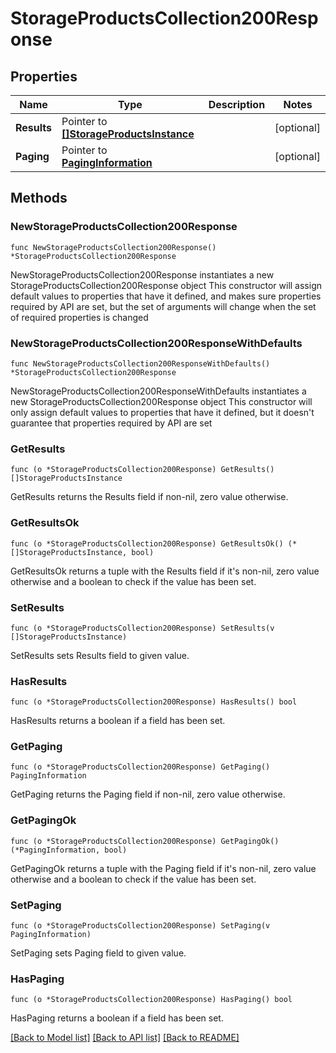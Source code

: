 # StorageProductsCollection200Response

## Properties

Name | Type | Description | Notes
------------ | ------------- | ------------- | -------------
**Results** | Pointer to [**[]StorageProductsInstance**](StorageProductsInstance.md) |  | [optional] 
**Paging** | Pointer to [**PagingInformation**](PagingInformation.md) |  | [optional] 

## Methods

### NewStorageProductsCollection200Response

`func NewStorageProductsCollection200Response() *StorageProductsCollection200Response`

NewStorageProductsCollection200Response instantiates a new StorageProductsCollection200Response object
This constructor will assign default values to properties that have it defined,
and makes sure properties required by API are set, but the set of arguments
will change when the set of required properties is changed

### NewStorageProductsCollection200ResponseWithDefaults

`func NewStorageProductsCollection200ResponseWithDefaults() *StorageProductsCollection200Response`

NewStorageProductsCollection200ResponseWithDefaults instantiates a new StorageProductsCollection200Response object
This constructor will only assign default values to properties that have it defined,
but it doesn't guarantee that properties required by API are set

### GetResults

`func (o *StorageProductsCollection200Response) GetResults() []StorageProductsInstance`

GetResults returns the Results field if non-nil, zero value otherwise.

### GetResultsOk

`func (o *StorageProductsCollection200Response) GetResultsOk() (*[]StorageProductsInstance, bool)`

GetResultsOk returns a tuple with the Results field if it's non-nil, zero value otherwise
and a boolean to check if the value has been set.

### SetResults

`func (o *StorageProductsCollection200Response) SetResults(v []StorageProductsInstance)`

SetResults sets Results field to given value.

### HasResults

`func (o *StorageProductsCollection200Response) HasResults() bool`

HasResults returns a boolean if a field has been set.

### GetPaging

`func (o *StorageProductsCollection200Response) GetPaging() PagingInformation`

GetPaging returns the Paging field if non-nil, zero value otherwise.

### GetPagingOk

`func (o *StorageProductsCollection200Response) GetPagingOk() (*PagingInformation, bool)`

GetPagingOk returns a tuple with the Paging field if it's non-nil, zero value otherwise
and a boolean to check if the value has been set.

### SetPaging

`func (o *StorageProductsCollection200Response) SetPaging(v PagingInformation)`

SetPaging sets Paging field to given value.

### HasPaging

`func (o *StorageProductsCollection200Response) HasPaging() bool`

HasPaging returns a boolean if a field has been set.


[[Back to Model list]](../README.md#documentation-for-models) [[Back to API list]](../README.md#documentation-for-api-endpoints) [[Back to README]](../README.md)


